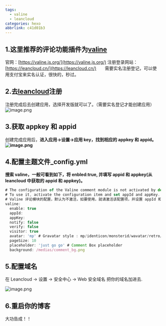 ```yaml
---
tags:
  - valine
  - leancloud
categories: hexo
abbrlink: c41d01b3
---
```


## 1.这里推荐的评论功能插件为[valine](https://valine.js.org/)

官网：[https://valine.js.org/](https://valine.js.org/)
注册登录网站：[https://leancloud.cn/](https://leancloud.cn/)
      需要实名注册登记，可以使用支付宝来实名认证，很快的，秒过。

## 2.去[leancloud](https://leancloud.cn/)注册

注册完成后去创建应用，选择开发版就可以了。（需要实名登记才能创建应用）
![image.png](https://cdn.nlark.com/yuque/0/2020/png/241787/1588779620815-f8a3fc6e-f667-4959-9cb2-53b5777427c7.png#align=left&display=inline&height=445&margin=%5Bobject%20Object%5D&name=image.png&originHeight=890&originWidth=1232&size=83220&status=done&style=none&width=616)

## 3.获取 appkey 和 appid

创建完成应用后，**进入应用->设置->应用 key，找到相应的 appkey 和 appid。**
**![image.png](https://cdn.nlark.com/yuque/0/2020/png/241787/1588779969891-d05a06f8-bcf5-4b7e-84cb-bcedabc8f762.png#align=left&display=inline&height=248&margin=%5Bobject%20Object%5D&name=image.png&originHeight=796&originWidth=2394&size=185376&status=done&style=none&width=746)**

## 4.配置主题文件\_config.yml

**搜索 valine，一般可看到如下，将 enbled:true, 并填写 appid 和 appkey(从 leancloud 中获取的 appid 和 appkey)。**

```javascript
# The configuration of the Valine comment module is not activated by default.
# To use it, activate the configuration item and set appId and appKey.
# Valine 评论模块的配置，默认为不激活，如要使用，就请激活该配置项，并设置 appId 和 appKey.
valine:
  enable: true
  appId:
  appKey:
  notify: false
  verify: false
  visitor: true
  avatar: 'mp' # Gravatar style : mp/identicon/monsterid/wavatar/retro/hide
  pageSize: 10
  placeholder: 'just go go' # Comment Box placeholder
  background: /medias/comment_bg.png
```

## 5.配置域名

在 Leancloud -> 设置 -> 安全中心 -> Web 安全域名 把你的域名加进去.

![image.png](https://cdn.nlark.com/yuque/0/2020/png/241787/1588780306061-73286643-1359-4efe-b2a1-5545f880dd4a.png#align=left&display=inline&height=500&margin=%5Bobject%20Object%5D&name=image.png&originHeight=1000&originWidth=1804&size=166396&status=done&style=none&width=902)

## 6.重启你的博客

大功告成！！
